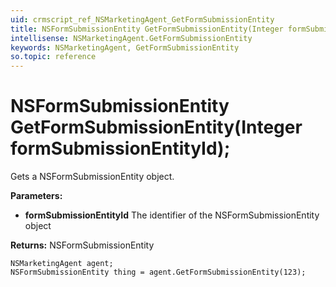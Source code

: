 ```yaml
---
uid: crmscript_ref_NSMarketingAgent_GetFormSubmissionEntity
title: NSFormSubmissionEntity GetFormSubmissionEntity(Integer formSubmissionEntityId);
intellisense: NSMarketingAgent.GetFormSubmissionEntity
keywords: NSMarketingAgent, GetFormSubmissionEntity
so.topic: reference
---
```


# NSFormSubmissionEntity GetFormSubmissionEntity(Integer formSubmissionEntityId);

Gets a NSFormSubmissionEntity object.

**Parameters:**
 - **formSubmissionEntityId** The identifier of the NSFormSubmissionEntity object

**Returns:** NSFormSubmissionEntity

```crmscript
NSMarketingAgent agent;
NSFormSubmissionEntity thing = agent.GetFormSubmissionEntity(123);
```

